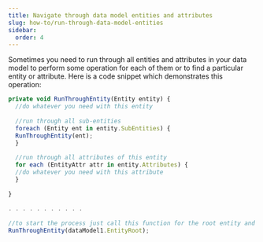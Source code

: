 ```yaml
---
title: Navigate through data model entities and attributes
slug: how-to/run-through-data-model-entities
sidebar:
  order: 4
---
```


Sometimes you need to run through all entities and attributes in your data model to perform some operation for each of them or to find a particular entity or attribute. Here is a code snippet which demonstrates this operation: 

```js
private void RunThroughEntity(Entity entity) {
  //do whatever you need with this entity
 
  //run through all sub-entities
  foreach (Entity ent in entity.SubEntities) {
  RunThroughEntity(ent);
  }
 
  //run through all attributes of this entity
  for each (EntityAttr attr in entity.Attributes) {
  //do whatever you need with this attribute
  }
 
}
 
. . . . . . . . . . .
 
//to start the process just call this function for the root entity and your model
RunThroughEntity(dataModel1.EntityRoot);
```
